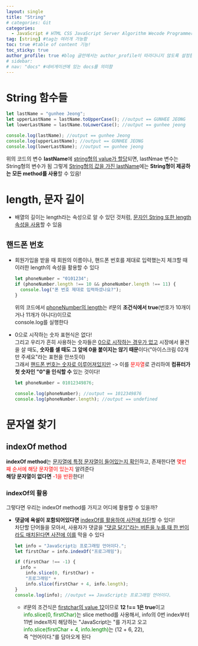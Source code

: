 ```yaml
---
layout: single
title: "String"
# categories: Git
categories:
  - JavaScript # HTML CSS JavaScript Server Algorithm Wecode Programmers CS Github Blog
tag: [string] #tag는 여러개 가능함
toc: true #table of content 기능!
toc_sticky: true
author_profile: true #blog 글안에서는 author_profile이 따라다니지 않도록 설정함
# sidebar:
# nav: "docs" #네비게이션에 있는 docs를 의미함
---
```


# String 함수들

```javascript
let lastName = "gunhee Jeong";
let upperLastName = lastName.toUpperCase(); //output == GUNHEE JEONG
let lowerLastName = lastName.toLowerCase(); //output == gunhee jeong

console.log(lastName); //output == gunhee Jeong
console.log(upperLastName); //output == GUNHEE JEONG
console.log(lowerLastName); //output == gunhee jeong
```

위의 코드의 변수 **lastName**에 <u>string형의 value가 할당</u>되면, <span style="blue">lastNmae 변수는 String형의 변수</span>가 됨
그렇게 <u>String형의 값을 가진 lastName</u>에는 **String형이 제공하는 모든 method를 사용**할 수 있음!

# length, 문자 길이

- 배열의 길이는 length라는 속성으로 알 수 있던 것처럼, <u>문자인 String 또한 length 속성을 사용</u>할 수 있음

## 핸드폰 번호

- 회원가입을 받을 때 회원의 이름이나, 핸드폰 번호를 제대로 입력했는지 체크할 때 이러한 length의 속성을 활용할 수 있다

  ```javascript
  let phoneNumber = "0101234";
  if (phoneNumber.length !== 10 && phoneNumber.length !== 11) {
    console.log("폰 번호 제대로 입력하셨나요?");
  }
  ```

  위의 코드에서 <u>phoneNumber의 length</u>는 if문의 **조건식에서 true**(번호가 10개이거나 11개가 아니다)이므로  
  console.log를 실행한다

- 0으로 시작하는 숫자 표현식은 없다!  
  그리고 우리가 흔히 사용하는 숫자들은 <u>0으로 시작하는 경우가 없고</u>
  시장에서 물건을 살 때도, **숫자를 셀 때도 그 앞에 0을 붙이지는 않기 때문**이다("아이스크림 02개만 주세요"라는 표현을 안쓰듯이)  
  그래서 <u>핸드폰 번호는 숫자로 이루어져있지만</u> -> 이를 <span style="color:red">문자열</span>로 관리하여 **컴퓨터가 첫 숫자인 "0"을 인식할 수** 있는 것이다!

  ```javascript
  let phoneNumber = 01012349876;

  console.log(phoneNumber); //output == 1012349876
  console.log(phoneNumber.length); //output == undefined
  ```

# 문자열 찾기

## indexOf method

**indexOf method**는 <u>문자열에 특정 문자열이 들어있는지 확인</u>하고, 존재한다면 <span style="color:red">몇번 째 순서에 해당 문자열이 있는지</span> 알려준다  
**해당 문자열이 없다면** <span style="color:red">-1을 반환</span>한다!

### indexOf의 활용

그렇다면 우리는 indexOf method를 가지고 어디에 활용할 수 있을까?

- **댓글에 욕설이 포함되어있다면** <u>indexOf를 활용하여 사전에 차단</u>할 수 있다!  
   차단할 단어들을 모아서, 사용자가 댓글을 <u>"댓글 달기"라는 버튼을 누를 때 한 번이라도 매치된다면 사전에 이를</u> 막을 수 있다

  ```javascript
  let info = "JavaScript는 프로그래밍 언어이다.";
  let firstChar = info.indexOf("프로그래밍");
  ```

  ```javascript
  if (firstChar !== -1) {
    info =
      info.slice(0, firstChar) +
      "프로그래밍" +
      info.slice(firstChar + 4, info.length);
  }
  console.log(info); //output == JavaScript는 프로그래밍 언어이다.
  ```

  - if문의 조건식은 <u>firstchar의 value 12</u>이므로 **12 !== 1은 true**이고  
    <span style="color:green">info.slice(0, firstChar)</span>는 slice method를 사용해서, info의 0번 index부터 11번 index까지 해당하는 "JavaScript는 "를 가지고 오고  
    <span style="color:green">info.slice(firstChar + 4, info.length)</span>는 (12 + 6, 22),  
    즉 "언어이다."를 담아오게 된다

<!-- ### 2. Link 넣기 -->

<!-- ```
유형 1: (설명어를 입력) : [gunhee's coding blog](https://gunhee-jeong.github.io/)
유형 2: (URL 자동연결) : <https://gunhee-jeong.github.io/>
유형 3: (동일 파일 내 '문단으로 이동') : [1. Header로 이동](###-1-header)
```

유형 1: (설명어를 입력) : [gunhee's coding blog](https://gunhee-jeong.github.io/)
유형 2: (URL 자동연결) : <https://gunhee-jeong.github.io/>
유형 3: (동일 파일 내 '문단으로 이동') : [1. Header로 이동](#1-header)
유형 3의 방법

1. 특수문자를 제거
2. 스페이스는 -로 바꾸고
3. 대문자는 소문자로!
   그래서 ### 1. Header -> #1-header

## Link: [google][https://www.google.com/]

### 3. 수평선

```

---

```

---

### 4. 라인 바꾸기

```

스페이스바를 2번 눌러주면 다음칸으로
이동할 수 있어요!

```

---

스페이스바를 2번 눌러주면
다음칸으로 이동할 수 있어요!

### 5. list 만들기

```

1. 1번
2. 2번
3. 3번

- 순서없는 list
  - 순서없는 list
    - 순서없는 list

```

1. 1번
2. 2번
3. 3번

- 순서없는 list
  - 순서없는 list
    - 순서없는 list

---

### 6. font 관련

```

**진하게** -> 볼드
_기울여서_ -> 이탤릭체
~~취소선~~ -> 취소선

<ul>밑줄넣기</ul> -> 밑줄
<span style="color:red">빨간 글씨</span> -> 글자색
이것이 `인라인` 입니다 -> 인라인 코드
```

**진하게** -> 볼드
_기울여서_ -> 이탤릭체
~~취소선~~ -> 취소선
<u>밑줄넣기</u> -> 밑줄
<span style="color:red">빨간 글씨</span>
이것이 `인라인` 입니다 -> 인라인 코드

---

### 7. 인용구문

```
> coding
>
> > JavaScript
> >
> > > 내가 프짱!
```

> coding
>
> > JavaScript
> >
> > > 내가 프짱!

---

### 8. 이미지 삽입

```
유형1: ('사이즈를 조절' -> HTML 태그 사용) : <img src="https://gunhee-jeong.github.io/assets/images/blogLogo.png" width="300" height="200">
유형2: (이미지 삽입 후 -> 링크 걸기)
[![이미지](https://gunhee-jeong.github.io/assets/images/blogLogo/blogLogo.png)](https://gunhee-jeong.github.io/)
```

유형1: ('사이즈를 조절' -> HTML 태그 사용) : <img src="https://gunhee-jeong.github.io/assets/images/blogLogo.png" width="300" height="200">
유형2: (이미지 삽입 후 -> 링크 걸기)
[![이미지](https://gunhee-jeong.github.io/assets/images/blogLogo.png)](https://gunhee-jeong.github.io/)

### 9. 표 만들기

```
||국어|영어|
| :--- | ---: | :--: |
|건희 | 100점 | 100점
|철수 | 100점 | 100점
```

|      |  국어 | 영어  |
| :--- | ----: | :---: |
| 건희 | 100점 | 100점 |
| 철수 | 100점 | 100점 |

> - header를 넣고 싶은 경우 ---을 사용하고 :을 이용하여 정렬에 사용함!

### 10. 토글 만들기

```
<details>
<summary>여기를 누르세요</summary>
<div markdown="1">
숨겨진 내용
</div>
</details>
```

<details>
<summary>여기를 누르세요</summary>
<div markdown="1">
숨겨진 내용
</div>
</details> -->
